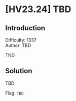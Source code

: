 # [HV23.24] TBD

## Introduction

Difficulty: 1337<br>
Author: TBD

TND

## Solution

TBD

Flag: `TBD`
